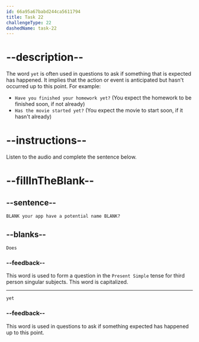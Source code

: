 ```yaml
---
id: 66a95a67babd244ca5611794
title: Task 22
challengeType: 22
dashedName: task-22
---
```


<!--
AUDIO REFERENCE:
Bob: Does your app have a potential name yet?
-->

# --description--

The word `yet` is often used in questions to ask if something that is expected has happened. It implies that the action or event is anticipated but hasn't occurred up to this point. For example:

- `Have you finished your homework yet?` (You expect the homework to be finished soon, if not already)
- `Has the movie started yet?` (You expect the movie to start soon, if it hasn't already)

# --instructions--

Listen to the audio and complete the sentence below.

# --fillInTheBlank--

## --sentence--

`BLANK your app have a potential name BLANK?`

## --blanks--

`Does`

### --feedback--

This word is used to form a question in the `Present Simple` tense for third person singular subjects. This word is capitalized.

---
`yet`

### --feedback--

This word is used in questions to ask if something expected has happened up to this point.
